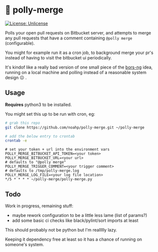 # 🦜 polly-merge

[![License:
Unlicense](https://img.shields.io/badge/license-Unlicense-blue.svg)](http://unlicense.org/)

Polls your open pull requests on Bitbucket server, and attempts to merge any
pull requests that have a comment containing `@polly merge` (configurable).

You might for example run it as a cron job, to background merge your pr's
instead of having to visit the bitbucket ui periodically.

It's kindof like a really bad version of one small piece of the
[bors-ng](https://github.com/bors-ng/bors-ng) idea, running on a local machine
and polling instead of a reasonable system design 😖 .

## Usage

**Requires** python3 to be installed.

You might set this up to be run with cron, eg:

```bash
# grab this repo
git clone https://github.com/noahp/polly-merge.git ~/polly-merge

# add the below entry to crontab
crontab -e
```

```crontab
# set your token + url into the environment vars
POLLY_MERGE_BITBUCKET_API_TOKEN=<your token>
POLLY_MERGE_BITBUCKET_URL=<your url>
# defaults to "@polly merge"
POLLY_MERGE_TRIGGER_COMMENT=<your trigger comment>
# defaults to /tmp/polly-merge.log
POLLY_MERGE_LOG_FILE=<your log file location>
*/5 * * * * ~/polly-merge/polly-merge.py
```

## Todo

Work in progress, remaining stuff:

- maybe rework configuration to be a little less lame (list of params?)
- add some basic ci checks like black/pylint/sort imports at least

This should probably not be python but I'm reallllly lazy.

Keeping it dependency free at least so it has a chance of running on someone's
system.
